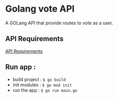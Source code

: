 # Golang vote API

A GOLang API that provide routes to vote as a user.

## API Requirements

[API Requirements](api-requirements.md)

## Run app : 
- build project : `$ go build`
- init modules : `$ go mod init`
- run the app : `$ go run main.go`


